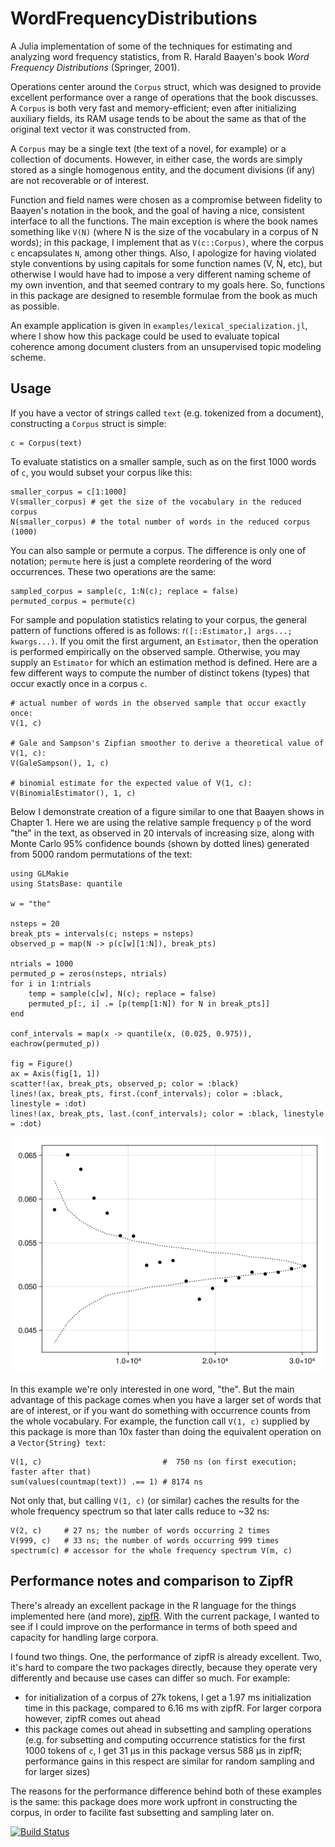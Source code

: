 # WordFrequencyDistributions
A Julia implementation of some of the techniques for estimating and analyzing word frequency statistics, from R. Harald Baayen's book _Word Frequency Distributions_ (Springer, 2001).

Operations center around the `Corpus` struct, which was designed to provide excellent performance over a range of operations that the book discusses. A `Corpus` is both very fast and memory-efficient; even after initializing auxiliary fields, its RAM usage tends to be about the same as that of the original text vector it was constructed from.

A `Corpus` may be a single text (the text of a novel, for example) or a collection of documents. However, in either case, the words are simply stored as a single homogenous entity, and the document divisions (if any) are not recoverable or of interest.

Function and field names were chosen as a compromise between fidelity to Baayen's notation in the book, and the goal of having a nice, consistent interface to all the functions. The main exception is where the book names something like `V(N)` (where N is the size of the vocabulary in a corpus of N words); in this package, I implement that as `V(c::Corpus)`, where the corpus `c` encapsulates `N`, among other things. Also, I apologize for having violated style conventions by using capitals for some function names (V, N, etc), but otherwise I would have had to impose a very different naming scheme of my own invention, and that seemed contrary to my goals here. So, functions in this package are designed to resemble formulae from the book as much as possible.

An example application is given in `examples/lexical_specialization.jl`, where I show how this package could be used to evaluate topical coherence among document clusters from an unsupervised topic modeling scheme.

## Usage
If you have a vector of strings called `text` (e.g. tokenized from a document), constructing a `Corpus` struct is simple:
```
c = Corpus(text)
```

To evaluate statistics on a smaller sample, such as on the first 1000 words of `c`, you would subset your corpus like this:
```
smaller_corpus = c[1:1000]
V(smaller_corpus) # get the size of the vocabulary in the reduced corpus
N(smaller_corpus) # the total number of words in the reduced corpus (1000)
```

You can also sample or permute a corpus. The difference is only one of notation; `permute` here is just a complete reordering of the word occurrences. These two operations are the same:
```
sampled_corpus = sample(c, 1:N(c); replace = false)
permuted_corpus = permute(c)
```

For sample and population statistics relating to your corpus, the general pattern of functions offered is as follows: `𝑓([::Estimator,] args...; kwargs...)`. If you omit the first argument, an `Estimator`, then the operation is performed empirically on the observed sample. Otherwise, you may supply an `Estimator` for which an estimation method is defined. Here are a few different ways to compute the number of distinct tokens (types) that occur exactly once in a corpus `c`.
```
# actual number of words in the observed sample that occur exactly once:
V(1, c)

# Gale and Sampson's Zipfian smoother to derive a theoretical value of V(1, c):
V(GaleSampson(), 1, c)

# binomial estimate for the expected value of V(1, c):
V(BinomialEstimator(), 1, c)
```

Below I demonstrate creation of a figure similar to one that Baayen shows in Chapter 1. Here we are using the relative sample frequency `p` of the word "the" in the text, as observed in 20 intervals of increasing size, along with Monte Carlo 95% confidence bounds (shown by dotted lines) generated from 5000 random permutations of the text:
```
using GLMakie
using StatsBase: quantile

w = "the"

nsteps = 20
break_pts = intervals(c; nsteps = nsteps)
observed_p = map(N -> p(c[w][1:N]), break_pts)

ntrials = 1000
permuted_p = zeros(nsteps, ntrials)
for i in 1:ntrials
    temp = sample(c[w], N(c); replace = false)
    permuted_p[:, i] .= [p(temp[1:N]) for N in break_pts]]
end

conf_intervals = map(x -> quantile(x, (0.025, 0.975)), eachrow(permuted_p))

fig = Figure()
ax = Axis(fig[1, 1])
scatter!(ax, break_pts, observed_p; color = :black)
lines!(ax, break_pts, first.(conf_intervals); color = :black, linestyle = :dot)
lines!(ax, break_pts, last.(conf_intervals); color = :black, linestyle = :dot)
```
![demo1](https://github.com/myersm0/WordFrequencyDistributions.jl/blob/main/examples/demo1.png)

In this example we're only interested in one word, "the". But the main advantage of this package comes when you have a larger set of words that are of interest, or if you want do something with occurrence counts from the whole vocabulary. 
For example, the function call `V(1, c)` supplied by this package is more than 10x faster than doing the equivalent operation on a `Vector{String} text`:
```
V(1, c)                           #  750 ns (on first execution; faster after that)
sum(values(countmap(text)) .== 1) # 8174 ns
```

Not only that, but calling `V(1, c)` (or similar) caches the results for the whole frequency spectrum so that later calls reduce to ~32 ns:
```
V(2, c)     # 27 ns; the number of words occurring 2 times
V(999, c)   # 33 ns; the number of words occurring 999 times
spectrum(c) # accessor for the whole frequency spectrum V(m, c)
```

## Performance notes and comparison to ZipfR
There's already an excellent package in the R language for the things implemented here (and more), [zipfR](http://zipfr.r-forge.r-project.org). With the current package, I wanted to see if I could improve on the performance in terms of both speed and capacity for handling large corpora.

I found two things. One, the performance of zipfR is already excellent. Two, it's hard to compare the two packages directly, because they operate very differently and because use cases can differ so much. For example:
- for initialization of a corpus of 27k tokens, I get a 1.97 ms initialization time in this package, compared to 6.16 ms with zipfR. For larger corpora however, zipfR comes out ahead
- this package comes out ahead in subsetting and sampling operations (e.g. for subsetting and computing occurrence statistics for the first 1000 tokens of `c`, I get 31 μs in this package versus 588 μs in zipfR; performance gains in this respect are similar for random sampling and for larger sizes)

The reasons for the performance difference behind both of these examples is the same: this package does more work upfront in constructing the corpus, in order to facilite fast subsetting and sampling later on.

[![Build Status](https://github.com/myersm0/WordFrequencyDistributions.jl/actions/workflows/CI.yml/badge.svg?branch=main)](https://github.com/myersm0/WordFrequencyDistributions.jl/actions/workflows/CI.yml?query=branch%3Amain)


